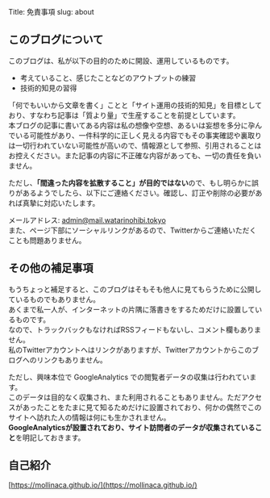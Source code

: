 Title: 免責事項
slug: about

## このブログについて

このブログは、私が以下の目的のために開設、運用しているものです。

* 考えていること、感じたことなどのアウトプットの練習
* 技術的知見の習得

「何でもいいから文章を書く」ことと「サイト運用の技術的知見」を目標としており、すなわち記事は「質より量」で生産することを前提としています。  
本ブログの記事に書いてある内容は私の想像や空想、あるいは妄想を多分に孕んでいる可能性があり、一件科学的に正しく見える内容でもその事実確認や裏取りは一切行われていない可能性が高いので、情報源として参照、引用されることはお控えください。また記事の内容に不正確な内容があっても、一切の責任を負いません。

ただし、**「間違った内容を拡散すること」が目的ではない**ので、もし明らかに誤りがあるようでしたら、以下にご連絡ください。確認し、訂正や削除の必要があれば真摯に対応いたします。

メールアドレス: admin@mail.watarinohibi.tokyo  
また、ページ下部にソーシャルリンクがあるので、Twitterからご連絡いただくことも問題ありません。

## その他の補足事項

もうちょっと補足すると、このブログはそもそも他人に見てもらうために公開しているものでもありません。  
あくまで私一人が、インターネットの片隅に落書きをするためだけに設置しているものです。  
なので、トラックバックもなければRSSフィードもないし、コメント欄もありません。  
私のTwitterアカウントへはリンクがありますが、Twitterアカウントからこのブログへのリンクもありません。  

ただし、興味本位で GoogleAnalytics での閲覧者データの収集は行われています。  
このデータは目的なく収集され、また利用されることもありません。ただアクセスがあったことをたまに見て知るためだけに設置されており、何かの偶然でこのサイトへ訪れた人の情報は何にも生かされません。  
**GoogleAnalyticsが設置されており、サイト訪問者のデータが収集されていること**を明記しておきます。

## 自己紹介

[https://mollinaca.github.io/](https://mollinaca.github.io/)
